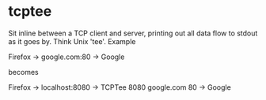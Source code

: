 tcptee
======

Sit inline between a TCP client and server, printing out all data flow to stdout as it goes by. Think Unix 'tee'.  Example

Firefox -> google.com:80 -> Google

becomes

Firefox -> localhost:8080 -> TCPTee 8080 google.com 80 -> Google


